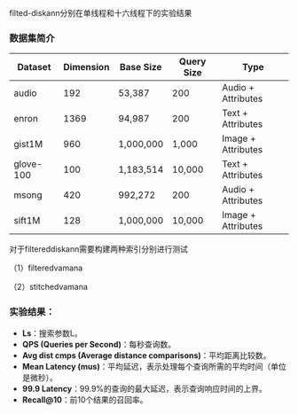 filted-diskann分别在单线程和十六线程下的实验结果

### 数据集简介
| Dataset |  Dimension | Base Size | Query Size | Type |
| --- | --- | --- | --- | --- |
| audio | 192 | 53,387 | 200 | Audio + Attributes |
| enron | 1369 | 94,987 | 200 | Text + Attributes |
| gist1M | 960 | 1,000,000 | 1,000 | Image + Attributes |
| glove-100 | 100 | 1,183,514 | 10,000 | Text + Attributes |
| msong | 420 | 992,272 | 200 | Audio + Attributes |
| sift1M | 128 | 1,000,000 | 10,000 | Image + Attributes |




对于filtereddiskann需要构建两种索引分别进行测试

（1）filteredvamana

（2）stitchedvamana



### 实验结果：
+ **Ls**：搜索参数L。
+ **QPS (Queries per Second)**：每秒查询数。
+ **Avg dist cmps (Average distance comparisons)**：平均距离比较数。
+ **Mean Latency (mus)**：平均延迟，表示处理每个查询所需的平均时间（单位是微秒）。
+ **99.9 Latency**：99.9%的查询的最大延迟，表示查询响应时间的上界。
+ **Recall@10**：前10个结果的召回率。

